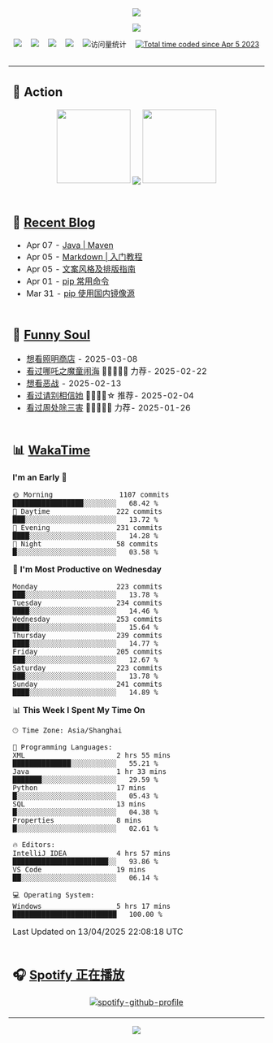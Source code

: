 <div align="center">

<img src="https://capsule-render.vercel.app/api?type=waving&color=timeGradient&height=300&&section=header&text=HI%20THERE!&fontSize=90&fontAlign=50&fontAlignY=30&desc=I%E2%80%99m%20@LI%20SIR%20%F0%9F%91%8B&descAlign=50&descSize=30&descAlignY=60&animation=twinkling" />

<div align="center">

  <!-- knock code pictures 敲代码的图片 -->
  <img order-radius="100px" src="https://cdn.jsdelivr.net/gh/wkwbk/wkwbk/assets/images/001.gif"><br>

  <!-- profile logo 个人资料徽标 -->
  <div align="center">
    <a href="https://lisir.me/" title="点击跳转"><img src="https://img.shields.io/badge/Blog-%E4%B8%AA%E4%BA%BA%E5%8D%9A%E5%AE%A2-red"></a>&emsp;
    <a href="https://photo.lisir.me/" title="点击跳转"><img src="https://img.shields.io/badge/Photo-%E6%97%B6%E5%85%89%E7%9B%B8%E5%86%8C-blue"></a>&emsp;
    <a href="https://cloud.lisir.me/" title="点击跳转"><img src="https://img.shields.io/badge/Cloud%20Disk-%E6%88%91%E7%9A%84%E4%BA%91%E7%9B%98-green"></a>&emsp;
    <a href="https://nz.lisir.me/" title="点击跳转"><img src="https://img.shields.io/badge/%E5%93%AA%E5%90%92-%E7%9B%91%E6%8E%A7%E9%9D%A2%E6%9D%BF-blueviolet"></a>&emsp;
    <!-- visitor -->
    <img src="https://komarev.com/ghpvc/?username=wkwbk&label=Views&color=orange&style=flat" alt="访问量统计" />&emsp;
    <a href="https://wakatime.com/@2237354f-824a-4472-ae76-c1eca96c8908"><img src="https://wakatime.com/badge/user/2237354f-824a-4472-ae76-c1eca96c8908.svg" alt="Total time coded since Apr 5 2023" /></a>
  </div>

</div>

<br>

<div align="center">

<table>

<tr><td>

## 🚀 Action

<!-- github-readme-streak-stats 连续提交代码天数记录 -->
<div align="center">
  <img width="145" src="https://cdn.jsdelivr.net/gh/wkwbk/wkwbk/assets/images/002.png">
  <img align="center" src="https://github-readme-stats.vercel.app/api?username=wkwbk&show_icons=true&theme=transparent">
  <img width="145" src="https://cdn.jsdelivr.net/gh/wkwbk/wkwbk/assets/images/001.png">
</div>

<br>

</td></tr>

<tr><td>

<!-- 近期博客 -->
## 📃 [Recent Blog](https://lisir.me/)

<!-- feed start -->
- Apr 07 - [Java | Maven](https://lisir.me/Notes/Lang/Java/第三阶段/10.Java-Maven)
- Apr 05 - [Markdown | 入门教程](https://lisir.me/Notes/Lang/Markdown/00.Markdown-入门教程)
- Apr 05 - [文案风格及排版指南](https://lisir.me/Notes/Lang/Markdown/01.文案风格及排版指南)
- Apr 01 - [pip 常用命令](https://lisir.me/Notes/Lang/Python/01.pip-常用命令)
- Mar 31 - [pip 使用国内镜像源](https://lisir.me/Notes/Lang/Python/00.pip-使用国内镜像源)
<!-- feed end -->

</td></tr>

<tr><td>

<!-- 豆瓣 -->
## 🤾 [Funny Soul](https://movie.douban.com/people/li778057151)

<!-- START_SECTION:douban -->
* <a href='https://movie.douban.com/subject/36318331/' target='_blank'>想看照明商店</a> - 2025-03-08
* <a href='https://movie.douban.com/subject/34780991/' target='_blank'>看过哪吒之魔童闹海</a> 🌟🌟🌟🌟🌟 力荐- 2025-02-22
* <a href='https://movie.douban.com/subject/10604851/' target='_blank'>想看恶战</a> - 2025-02-13
* <a href='https://movie.douban.com/subject/35295017/' target='_blank'>看过请别相信她</a> 🌟🌟🌟🌟☆ 推荐- 2025-02-04
* <a href='https://movie.douban.com/subject/36151692/' target='_blank'>看过周处除三害</a> 🌟🌟🌟🌟🌟 力荐- 2025-01-26
<!-- END_SECTION:douban -->

</td></tr>

<tr><td>

<!-- wakatime 统计 -->
## 📊 [WakaTime](https://wakatime.com/@wkwbk)

<!--START_SECTION:waka-->
**I'm an Early 🐤** 

```text
🌞 Morning                1107 commits        █████████████████░░░░░░░░   68.42 % 
🌆 Daytime                222 commits         ███░░░░░░░░░░░░░░░░░░░░░░   13.72 % 
🌃 Evening                231 commits         ████░░░░░░░░░░░░░░░░░░░░░   14.28 % 
🌙 Night                  58 commits          █░░░░░░░░░░░░░░░░░░░░░░░░   03.58 % 
```
📅 **I'm Most Productive on Wednesday** 

```text
Monday                   223 commits         ███░░░░░░░░░░░░░░░░░░░░░░   13.78 % 
Tuesday                  234 commits         ████░░░░░░░░░░░░░░░░░░░░░   14.46 % 
Wednesday                253 commits         ████░░░░░░░░░░░░░░░░░░░░░   15.64 % 
Thursday                 239 commits         ████░░░░░░░░░░░░░░░░░░░░░   14.77 % 
Friday                   205 commits         ███░░░░░░░░░░░░░░░░░░░░░░   12.67 % 
Saturday                 223 commits         ███░░░░░░░░░░░░░░░░░░░░░░   13.78 % 
Sunday                   241 commits         ████░░░░░░░░░░░░░░░░░░░░░   14.89 % 
```


📊 **This Week I Spent My Time On** 

```text
🕑︎ Time Zone: Asia/Shanghai

💬 Programming Languages: 
XML                      2 hrs 55 mins       ██████████████░░░░░░░░░░░   55.21 % 
Java                     1 hr 33 mins        ███████░░░░░░░░░░░░░░░░░░   29.59 % 
Python                   17 mins             █░░░░░░░░░░░░░░░░░░░░░░░░   05.43 % 
SQL                      13 mins             █░░░░░░░░░░░░░░░░░░░░░░░░   04.38 % 
Properties               8 mins              █░░░░░░░░░░░░░░░░░░░░░░░░   02.61 % 

🔥 Editors: 
IntelliJ IDEA            4 hrs 57 mins       ███████████████████████░░   93.86 % 
VS Code                  19 mins             ██░░░░░░░░░░░░░░░░░░░░░░░   06.14 % 

💻 Operating System: 
Windows                  5 hrs 17 mins       █████████████████████████   100.00 % 
```


 Last Updated on 13/04/2025 22:08:18 UTC
<!--END_SECTION:waka-->

</td></tr>

<tr><td>

## 🎧 [Spotify 正在播放](https://open.spotify.com/user/31s4ftvnfnus65uynvxmxu7rkfom)

<div align="center">

  [![spotify-github-profile](https://spotify-github-profile.kittinanx.com/api/view?uid=31s4ftvnfnus65uynvxmxu7rkfom&cover_image=true&theme=default&show_offline=true&background_color=121212&interchange=true&bar_color_cover=true)](https://spotify-github-profile.kittinanx.com/api/view?uid=31s4ftvnfnus65uynvxmxu7rkfom&redirect=true)

</div>

</td></tr>

</table>

</div>

<img src="https://capsule-render.vercel.app/api?type=waving&color=timeGradient&height=300&&section=footer&text=THE%20END!&fontSize=90&fontAlign=50&fontAlignY=70&desc=Hope%20your%20program%20is%20bug-free!&descAlign=50&descSize=30&descAlignY=40&animation=twinkling" />

</div>
